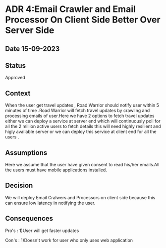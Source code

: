# ADR 4:Email Crawler and Email Processor On Client Side Better Over Server Side
## Date 15-09-2023
## Status
Approved

## Context 
When the user get travel updates , Road Warrior should notify user within 5 minutes of time .Road Warrior will fetch travel updates by crawling and processing emails of user.Here we have 2 options to fetch travel  updates either we can deploy a service at server end which will continuously poll for all the 2 million active users to fetch details this will need highly resilient and higly available server or we can deploy this service at client end for all the users .

## Assumptions
Here we assume that the user have given consent to read his/her emails.All the users must have mobile applications installed.


## Decision 
We will deploy Email Cralwers and Processors on client side because this can ensure low latency in notifying the user.

## Consequences
Pro's  :
1)User will get faster updates 

Con's :
1)Doesn't work for user who only uses web application